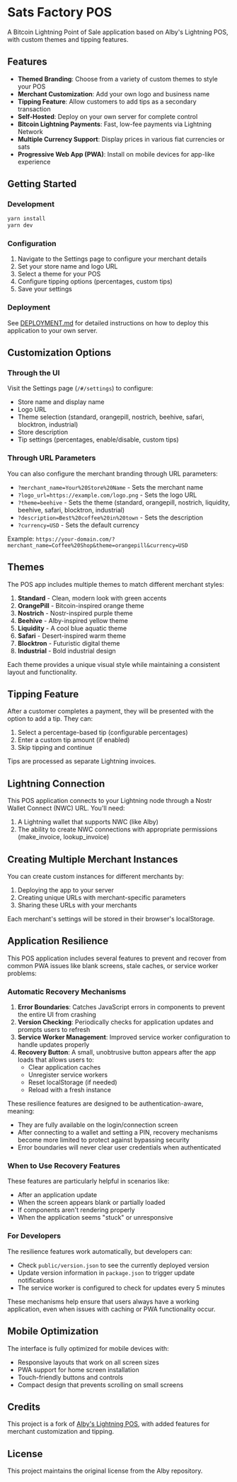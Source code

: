 # Sats Factory POS

A Bitcoin Lightning Point of Sale application based on Alby's Lightning POS, with custom themes and tipping features.

## Features

- **Themed Branding**: Choose from a variety of custom themes to style your POS
- **Merchant Customization**: Add your own logo and business name
- **Tipping Feature**: Allow customers to add tips as a secondary transaction
- **Self-Hosted**: Deploy on your own server for complete control
- **Bitcoin Lightning Payments**: Fast, low-fee payments via Lightning Network
- **Multiple Currency Support**: Display prices in various fiat currencies or sats
- **Progressive Web App (PWA)**: Install on mobile devices for app-like experience

## Getting Started

### Development

```bash
yarn install
yarn dev
```

### Configuration

1. Navigate to the Settings page to configure your merchant details
2. Set your store name and logo URL
3. Select a theme for your POS
4. Configure tipping options (percentages, custom tips)
5. Save your settings

### Deployment

See [DEPLOYMENT.md](DEPLOYMENT.md) for detailed instructions on how to deploy this application to your own server.

## Customization Options

### Through the UI

Visit the Settings page (`/#/settings`) to configure:
- Store name and display name
- Logo URL
- Theme selection (standard, orangepill, nostrich, beehive, safari, blocktron, industrial)
- Store description
- Tip settings (percentages, enable/disable, custom tips)

### Through URL Parameters

You can also configure the merchant branding through URL parameters:
- `?merchant_name=Your%20Store%20Name` - Sets the merchant name
- `?logo_url=https://example.com/logo.png` - Sets the logo URL
- `?theme=beehive` - Sets the theme (standard, orangepill, nostrich, liquidity, beehive, safari, blocktron, industrial)
- `?description=Best%20coffee%20in%20town` - Sets the description
- `?currency=USD` - Sets the default currency

Example: `https://your-domain.com/?merchant_name=Coffee%20Shop&theme=orangepill&currency=USD`

## Themes

The POS app includes multiple themes to match different merchant styles:

1. **Standard** - Clean, modern look with green accents
2. **OrangePill** - Bitcoin-inspired orange theme
3. **Nostrich** - Nostr-inspired purple theme
4. **Beehive** - Alby-inspired yellow theme
5. **Liquidity** - A cool blue aquatic theme
6. **Safari** - Desert-inspired warm theme
7. **Blocktron** - Futuristic digital theme
8. **Industrial** - Bold industrial design

Each theme provides a unique visual style while maintaining a consistent layout and functionality.

## Tipping Feature

After a customer completes a payment, they will be presented with the option to add a tip. They can:
1. Select a percentage-based tip (configurable percentages)
2. Enter a custom tip amount (if enabled)
3. Skip tipping and continue

Tips are processed as separate Lightning invoices.

## Lightning Connection

This POS application connects to your Lightning node through a Nostr Wallet Connect (NWC) URL. You'll need:

1. A Lightning wallet that supports NWC (like Alby)
2. The ability to create NWC connections with appropriate permissions (make_invoice, lookup_invoice)

## Creating Multiple Merchant Instances

You can create custom instances for different merchants by:

1. Deploying the app to your server
2. Creating unique URLs with merchant-specific parameters
3. Sharing these URLs with your merchants

Each merchant's settings will be stored in their browser's localStorage.

## Application Resilience

This POS application includes several features to prevent and recover from common PWA issues like blank screens, stale caches, or service worker problems:

### Automatic Recovery Mechanisms

1. **Error Boundaries**: Catches JavaScript errors in components to prevent the entire UI from crashing
2. **Version Checking**: Periodically checks for application updates and prompts users to refresh
3. **Service Worker Management**: Improved service worker configuration to handle updates properly
4. **Recovery Button**: A small, unobtrusive button appears after the app loads that allows users to:
   - Clear application caches
   - Unregister service workers
   - Reset localStorage (if needed)
   - Reload with a fresh instance

These resilience features are designed to be authentication-aware, meaning:
- They are fully available on the login/connection screen
- After connecting to a wallet and setting a PIN, recovery mechanisms become more limited to protect against bypassing security
- Error boundaries will never clear user credentials when authenticated

### When to Use Recovery Features

These features are particularly helpful in scenarios like:

- After an application update
- When the screen appears blank or partially loaded
- If components aren't rendering properly
- When the application seems "stuck" or unresponsive

### For Developers

The resilience features work automatically, but developers can:

- Check `public/version.json` to see the currently deployed version
- Update version information in `package.json` to trigger update notifications
- The service worker is configured to check for updates every 5 minutes

These mechanisms help ensure that users always have a working application, even when issues with caching or PWA functionality occur.

## Mobile Optimization

The interface is fully optimized for mobile devices with:

- Responsive layouts that work on all screen sizes
- PWA support for home screen installation
- Touch-friendly buttons and controls
- Compact design that prevents scrolling on small screens

## Credits

This project is a fork of [Alby's Lightning POS](https://github.com/getAlby/pos), with added features for merchant customization and tipping.

## License

This project maintains the original license from the Alby repository.
